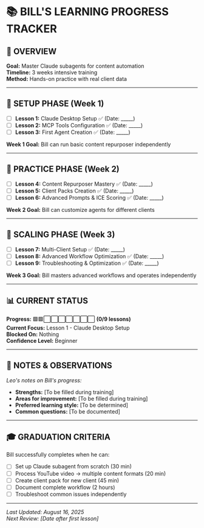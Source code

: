 # 📚 BILL'S LEARNING PROGRESS TRACKER

## 🎯 OVERVIEW
**Goal:** Master Claude subagents for content automation  
**Timeline:** 3 weeks intensive training  
**Method:** Hands-on practice with real client data

---

## 📅 SETUP PHASE (Week 1)
- [ ] **Lesson 1:** Claude Desktop Setup ✅ (Date: _____)
- [ ] **Lesson 2:** MCP Tools Configuration ✅ (Date: _____)  
- [ ] **Lesson 3:** First Agent Creation ✅ (Date: _____)

**Week 1 Goal:** Bill can run basic content repurposer independently

---

## 🎯 PRACTICE PHASE (Week 2)  
- [ ] **Lesson 4:** Content Repurposer Mastery ✅ (Date: _____)
- [ ] **Lesson 5:** Client Packs Creation ✅ (Date: _____)
- [ ] **Lesson 6:** Advanced Prompts & ICE Scoring ✅ (Date: _____)

**Week 2 Goal:** Bill can customize agents for different clients

---

## 🚀 SCALING PHASE (Week 3)
- [ ] **Lesson 7:** Multi-Client Setup ✅ (Date: _____)
- [ ] **Lesson 8:** Advanced Workflow Optimization ✅ (Date: _____)
- [ ] **Lesson 9:** Troubleshooting & Optimization ✅ (Date: _____)

**Week 3 Goal:** Bill masters advanced workflows and operates independently

---

## 📊 CURRENT STATUS
**Progress:** 🟩🟩⬜⬜⬜⬜⬜⬜⬜ **(0/9 lessons)**  
**Current Focus:** Lesson 1 - Claude Desktop Setup  
**Blocked On:** Nothing  
**Confidence Level:** Beginner

---

## 📝 NOTES & OBSERVATIONS
*Leo's notes on Bill's progress:*

- **Strengths:** [To be filled during training]
- **Areas for improvement:** [To be filled during training]  
- **Preferred learning style:** [To be determined]
- **Common questions:** [To be documented]

---

## 🎓 GRADUATION CRITERIA
Bill successfully completes when he can:
- [ ] Set up Claude subagent from scratch (30 min)
- [ ] Process YouTube video → multiple content formats (20 min)
- [ ] Create client pack for new client (45 min)
- [ ] Document complete workflow (2 hours)
- [ ] Troubleshoot common issues independently

---

*Last Updated: August 16, 2025*  
*Next Review: [Date after first lesson]*